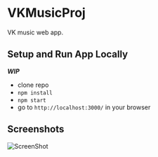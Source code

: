 # VKMusicProj
VK music web app.

## Setup and Run App Locally
***WIP***
+ clone repo
+ `npm install`
+ `npm start`
+ go to `http://localhost:3000/` in your browser


## Screenshots
![ScreenShot](http://cs615218.vk.me/u138009602/docs/c7813bf4abec/screen.png)